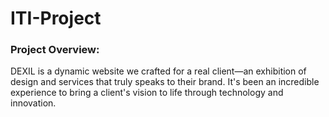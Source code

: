 # ITI-Project
### Project Overview:

DEXIL is a dynamic website we crafted for a real client—an exhibition of design and services that truly speaks to their brand. It's been an incredible experience to bring a client's vision to life through technology and innovation.

